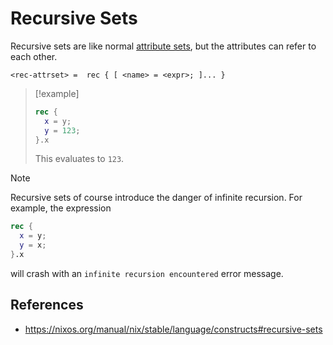 # Recursive Sets

Recursive sets are like normal [attribute sets](nix/language/data-types.md), but the attributes can refer to each other.

```
<rec-attrset> =  rec { [ <name> = <expr>; ]... }
```

> [!example]
> 
> ```nix
> rec {
>   x = y;
>   y = 123;
> }.x
> ```
> 
> This evaluates to `123`.

> [!note]
> 
> Recursive sets of course introduce the danger of infinite recursion. For example, the expression
> 
> ```nix
> rec {
>   x = y;
>   y = x;
> }.x
> ```
> 
> will crash with an `infinite recursion encountered` error message.
> 

## References

- https://nixos.org/manual/nix/stable/language/constructs#recursive-sets